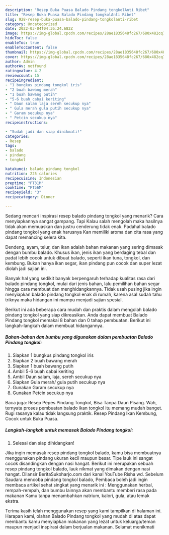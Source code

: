 ```yaml
---
description: "Resep Buka Puasa Balado Pindang tongkolAnti Ribet"
title: "Resep Buka Puasa Balado Pindang tongkolAnti Ribet"
slug: 928-resep-buka-puasa-balado-pindang-tongkolanti-ribet
category: Uncategorized
date: 2022-03-04T04:36:24.682Z
image: https://img-global.cpcdn.com/recipes/28ae1835648fc267/680x482cq70/balado-pindang-tongkol-foto-resep-utama.jpg
hideToc: false
enableToc: true
enableTocContent: false
thumbnail: https://img-global.cpcdn.com/recipes/28ae1835648fc267/680x482cq70/balado-pindang-tongkol-foto-resep-utama.jpg
cover: https://img-global.cpcdn.com/recipes/28ae1835648fc267/680x482cq70/balado-pindang-tongkol-foto-resep-utama.jpg
author: Admin
authorAv: notfound
ratingvalue: 4.2
reviewcount: 15
recipeingredient:
- "1 bungkus pindang tongkol iris"
- "2 buah bawang merah"
- "1 buah bawang putih"
- "5-6 buah cabai keriting"
- " Daun salam laja sereh secukup nya"
- " Gula merah gula putih secukup nya"
- " Garam secukup nya"
- " Petcin secukup nya"
recipeinstructions:

- "Sudah jadi dan siap dinikmati!"
categories:
- Resep
tags:
- balado
- pindang
- tongkol

katakunci: balado pindang tongkol 
nutrition: 225 calories
recipecuisine: Indonesian
preptime: "PT31M"
cooktime: "PT56M"
recipeyield: "3"
recipecategory: Dinner

---
```



Sedang mencari inspirasi resep balado pindang tongkol yang menarik? Cara menyiapkannya sangat gampang. Tapi Kalau salah mengolah maka hasilnya tidak akan memuaskan dan justru cenderung tidak enak. Padahal balado pindang tongkol yang enak harusnya Kan memiliki aroma dan cita rasa yang dapat memancing selera kita.


Dendeng, ayam, telur, dan ikan adalah bahan makanan yang sering dimasak dengan bumbu balado. Khusus ikan, jenis ikan yang berdaging tebal dan padat lebih cocok untuk dibuat balado, seperti ikan tuna, tongkol, dan kembung. Bukan hanya ikan segar, ikan pindang pun cocok dan super lezat diolah jadi sajian ini.

Banyak hal yang sedikit banyak berpengaruh terhadap kualitas rasa dari balado pindang tongkol, mulai dari jenis bahan, lalu pemilihan bahan segar hingga cara membuat dan menghidangkannya. Tidak usah pusing jika ingin menyiapkan balado pindang tongkol enak di rumah, karena asal sudah tahu triknya maka hidangan ini mampu menjadi sajian spesial.


Berikut ini ada beberapa cara mudah dan praktis dalam mengolah balado pindang tongkol yang siap dikreasikan. Anda dapat membuat Balado Pindang tongkol memakai 8 bahan dan 0 tahap pembuatan. Berikut ini langkah-langkah dalam membuat hidangannya.

<!--inarticleads1-->

##### Bahan-bahan dan bumbu yang digunakan dalam pembuatan Balado Pindang tongkol:

1. Siapkan 1 bungkus pindang tongkol iris
1. Siapkan 2 buah bawang merah
1. Siapkan 1 buah bawang putih
1. Ambil 5-6 buah cabai keriting
1. Ambil  Daun salam, laja, sereh secukup nya
1. Siapkan  Gula merah/ gula putih secukup nya
1. Gunakan  Garam secukup nya
1. Gunakan  Petcin secukup nya


Baca juga: Resep Pepes Pindang Tongkol, Bisa Tanpa Daun Pisang. Wah, ternyata proses pembuatan balado ikan tongkol itu memang mudah banget. Rugi rasanya kalau tidak langsung praktik. Resep Pindang Ikan Kembung, Cocok untuk Buka Puasa. 

<!--inarticleads2-->

##### Langkah-langkah untuk memasak Balado Pindang tongkol:


1. Selesai dan siap dihidangkan!

Jika ingin memasak resep pindang tongkol balado, kamu bisa membuatnya menggunakan pindang ukuran kecil maupun besar. Tipe lauk ini sangat cocok disandingkan dengan nasi hangat. Berikut ini merupakan sebuah resep pindang tongkol balado, lauk nikmat yang dimakan dengan nasi hangat. Dilansir BeritaSukoharjo.com dari kanal YouTube Risha wd. Sebelum Saudara mencoba pindang tongkol balado, Pembaca boleh jadi ingin membaca artikel sehat singkat yang menarik ini : Menggunakan herbal, rempah-rempah, dan bumbu lainnya akan membantu memberi rasa pada makanan Kamu tanpa menambahkan natrium, kalori, gula, atau lemak ekstra. 

Terima kasih telah menggunakan resep yang kami tampilkan di halaman ini. Harapan kami, olahan Balado Pindang tongkol yang mudah di atas dapat membantu kamu menyiapkan makanan yang lezat untuk keluarga/teman maupun menjadi inspirasi dalam berjualan makanan. Selamat menikmati
